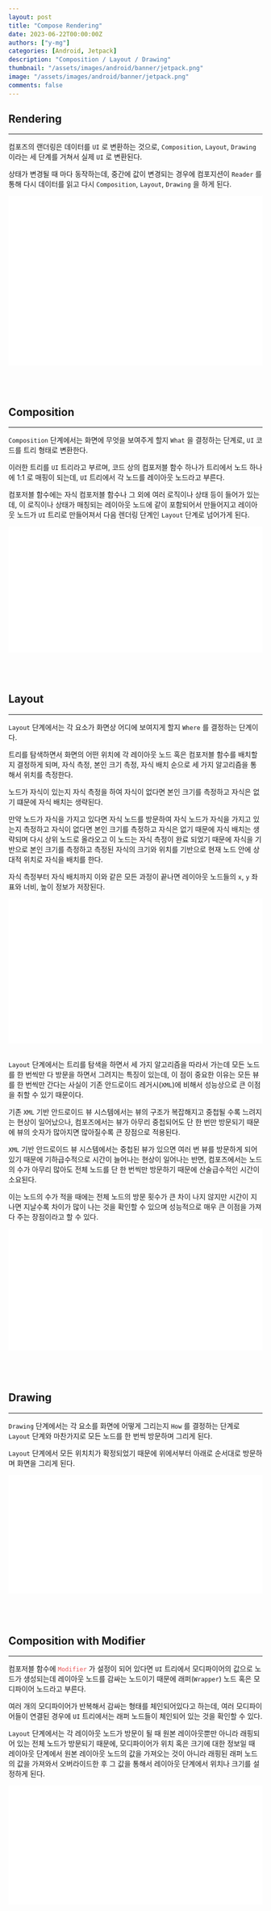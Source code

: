 ```yaml
---
layout: post
title: "Compose Rendering"
date: 2023-06-22T00:00:00Z
authors: ["y-mg"]
categories: [Android, Jetpack]
description: "Composition / Layout / Drawing"
thumbnail: "/assets/images/android/banner/jetpack.png"
image: "/assets/images/android/banner/jetpack.png"
comments: false
---
```


## Rendering
***
컴포즈의 랜더링은 데이터를 `UI` 로 변환하는 것으로, `Composition`, `Layout`, `Drawing` 이라는 세 단계를 거쳐서 실제 `UI` 로 변환된다.
<br/>

상태가 변경될 때 마다 동작하는데, 중간에 값이 변경되는 경우에 컴포지션이 `Reader` 를 통해 다시 데이터를 읽고 다시 `Composition`, `Layout`, `Drawing` 을 하게 된다.
<br/>

<div style="
background-color: #ffffff;
background-image: url(/assets/images/android/content/rendering.png);
background-size: contain;
background-repeat: no-repeat;
background-position: center center;
">
<img src="/assets/images/android/content/rendering.png" style="visibility: hidden;" />
</div>
<br/>
<br/>
<br/>



## Composition
***
`Composition` 단계에서는 화면에 무엇을 보여주게 할지 `What` 을 결정하는 단계로, `UI` 코드를 트리 형태로 변환한다.
<br/>

이러한 트리를 `UI` 트리라고 부르며, 코드 상의 컴포저블 함수 하나가 트리에서 노드 하나에 1:1 로 매핑이 되는데, `UI` 트리에서 각 노드를 레이아웃 노드라고 부른다.
<br/>

컴포저블 함수에는 자식 컴포저블 함수나 그 외에 여러 로직이나 상태 등이 들어가 있는데, 이 로직이나 상태가 매칭되는 레이아웃 노드에 같이 포함되어서 만들어지고 레이아웃 노드가 `UI` 트리로 만들어져서 다음 렌더링 단계인 `Layout` 단계로 넘어가게 된다.
<br/>

<div style="
background-color: #ffffff;
background-image: url(/assets/images/android/content/rendering-composition.png);
background-size: contain;
background-repeat: no-repeat;
background-position: center center;
">
<img src="/assets/images/android/content/rendering-composition.png" style="visibility: hidden;" />
</div>
<br/>
<br/>
<br/>



## Layout
***
`Layout` 단계에서는 각 요소가 화면상 어디에 보여지게 할지 `Where` 를 결정하는 단계이다.
<br/>

트리를 탐색하면서 화면의 어떤 위치에 각 레이아웃 노드 혹은 컴포저블 함수를 배치할지 결정하게 되며, 자식 측정, 본인 크기 측정, 자식 배치 순으로 세 가지 알고리즘을 통해서 위치를 측정한다. 
<br/>

노드가 자식이 있는지 자식 측정을 하여 자식이 없다면 본인 크기를 측정하고 자식은 없기 떄문에 자식 배치는 생략된다.
<br/>

만약 노드가 자식을 가지고 있다면 자식 노드를 방문하여 자식 노드가 자식을 가지고 있는지 측정하고 자식이 없다면 본인 크기를 측정하고 자식은 없기 때문에 자식 배치는 생략되며 다시 상위 노드로 올라오고 이 노드는 자식 측정이 완료 되었기 때문에 자식을 기반으로 본인 크기를 측정하고 측정된 자식의 크기와 위치를 기반으로 현재 노드 안에 상대적 위치로 자식을 배치를 한다.
<br>

자식 측정부터 자식 배치까지 이와 같은 모든 과정이 끝나면 레이아웃 노드들의 `x`, `y` 좌표와 너비, 높이 정보가 저장된다. 
<br/>

<div style="
background-color: #ffffff;
background-image: url(/assets/images/android/content/rendering-layout.png);
background-size: contain;
background-repeat: no-repeat;
background-position: center center;
">
<img src="/assets/images/android/content/rendering-layout.png" style="visibility: hidden;" />
</div>
<br/>

`Layout` 단계에서는 트리를 탐색을 하면서 세 가지 알고리즘을 따라서 가는데 모든 노드를 한 번씩만 다 방문을 하면서 그려지는 특징이 있는데, 이 점이 중요한 이유는 모든 뷰를 한 번씩만 간다는 사실이 기존 안드로이드 레거시(`XML`)에 비해서 성능상으로 큰 이점을 취할 수 있기 때문이다. 
<br/>

기존 `XML` 기반 안드로이드 뷰 시스템에서는 뷰의 구조가 복잡해지고 중첩될 수록 느려지는 현상이 일어났으나, 컴포즈에서는 뷰가 아무리 중첩되어도 단 한 번만 방문되기 때문에  뷰의 숫자가 많아지면 많아질수록 큰 장점으로 적용된다.
<br/>

`XML` 기반 안드로이드 뷰 시스템에서는 중첩된 뷰가 있으면 여러 번 뷰를 방문하게 되어 있기 때문에 기하급수적으로 시간이 늘어나는 현상이 일어나는 반면, 컴포즈에서는 노드의 수가 아무리 많아도 전체 노드를 단 한 번씩만 방문하기 때문에 산술급수적인 시간이 소요된다.
<br/>

이는 노드의 수가 적을 때에는 전체 노드의 방문 횟수가 큰 차이 나지 않지만 시간이 지나면 지날수록 차이가 많이 나는 것을 확인할 수 있으며 성능적으로 매우 큰 이점을 가져다 주는 장점이라고 할 수 있다.
<br/>

<div style="
background-color: #ffffff;
background-image: url(/assets/images/android/content/rendering-layout-time.png);
background-size: contain;
background-repeat: no-repeat;
background-position: center center;
">
<img src="/assets/images/android/content/rendering-layout-time.png" style="visibility: hidden;" />
</div>
<br/>
<br/>
<br/>



## Drawing
***
`Drawing` 단계에서는 각 요소를 화면에 어떻게 그리는지 `How` 를 결정하는 단계로 `Layout` 단계와 마찬가지로 모든 노드를 한 번씩 방문하며 그리게 된다.
<br/>

`Layout` 단계에서 모든 위치치가 확정되었기 때문에 위에서부터 아래로 순서대로 방문하며 화면을 그리게 된다.
<br/>

<div style="
background-color: #ffffff;
background-image: url(/assets/images/android/content/rendering-drawing.png);
background-size: contain;
background-repeat: no-repeat;
background-position: center center;
">
<img src="/assets/images/android/content/rendering-drawing.png" style="visibility: hidden;" />
</div>
<br/>
<br/>
<br/>



## Composition with Modifier
***
컴포저블 함수에 <code style="color: #eb5657;">Modifier</code> 가 설정이 되어 있다면 `UI` 트리에서 모디파이어의 값으로 노드가 생성되는데 레이아웃 노드를 감싸는 노드이기 때문에 래퍼(`Wrapper`) 노드 혹은 모디파이어 노드라고 부른다.
<br/>

여러 개의 모디파이어가 반복해서 감싸는 형태를 체인되어있다고 하는데, 여러 모디파이어들이 연결된 경우에 `UI` 트리에서는 래퍼 노드들이 체인되어 있는 것을 확인할 수 있다.
<br/>

`Layout` 단계에서는 각 레이아웃 노드가 방문이 될 때 원본 레이아웃뿐만 아니라 래핑되어 있는 전체 노드가 방문되기 때문에, 모디파이어가 위치 혹은 크기에 대한 정보일 때 레이아웃 단계에서 원본 레이아웃 노드의 값을 가져오는 것이 아니라 래핑된 래퍼 노드의 값을 가져와서 오버라이드한 후 그 값을 통해서 레이아웃 단계에서 위치나 크기를 설정하게 된다.
<br/>

<div style="
background-color: #ffffff;
background-image: url(/assets/images/android/content/rendering-composition-modifier.png);
background-size: contain;
background-repeat: no-repeat;
background-position: center center;
">
<img src="/assets/images/android/content/rendering-composition-modifier.png" style="visibility: hidden;" />
</div>